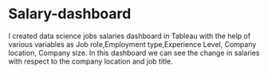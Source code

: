 # Salary-dashboard
I created data science jobs salaries dashboard in Tableau with the help of various variables as Job role,Employment type,Experience Level, Company location, Company size. In this dashboard we can see the change in salaries with respect to the company location and job title.
